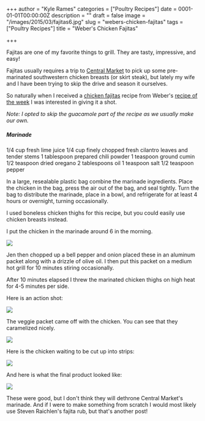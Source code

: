 +++
author = "Kyle Rames"
categories = ["Poultry Recipes"]
date = 0001-01-01T00:00:00Z
description = ""
draft = false
image = "/images/2015/03/fajitas6.jpg"
slug = "webers-chicken-fajitas"
tags = ["Poultry Recipes"]
title = "Weber's Chicken Fajitas"

+++

Fajitas are one of my favorite things to grill. They are tasty, impressive, and easy!

Fajitas usually requires a trip to [Central Market](http://www.centralmarket.com/Home?store=san_antonio) to pick up some pre-marinated southwestern chicken breasts (or skirt steak), but lately my wife and I have been trying to skip the drive and season it ourselves.

So naturally when I received a [chicken fajitas](http://www.weber.com/recipes/poultry/chicken-fajitas-with-smoked-tomato-guacamole) recipe from Weber's [recipe of the week](https://myaccount.weber.com/list-signup/recipe-of-the-week/) I was interested in giving it a shot.

*Note: I opted to skip the guacamole part of the recipe as we usually make our own.*

##### Marinade

1/4 cup fresh lime juice
1/4 cup finely chopped fresh cilantro leaves and tender stems
1 tablespoon prepared chili powder
1 teaspoon ground cumin
1/2 teaspoon dried oregano
2 tablespoons oil
1 teaspoon salt
1/2 teaspoon pepper

In a large, resealable plastic bag combine the marinade ingredients. Place the chicken in the bag, press the air out of the bag, and seal tightly. Turn the bag to distribute the marinade, place in a bowl, and refrigerate for at least 4 hours or overnight, turning occasionally.

I used boneless chicken thighs for this recipe, but you could easily use chicken breasts instead.

I put the chicken in the marinade around 6 in the morning.

![](/content/images/2015/03/fajitas1.jpg)

Jen then chopped up a bell pepper and onion placed these in an aluminum packet along with a drizzle of olive oil. I then put this packet on a medium hot grill for 10 minutes stiring occasionally.

After 10 minutes elapsed I threw the marinated chicken thighs on high heat for 4-5 minutes per side. 

Here is an action shot:

![](/content/images/2015/03/fajitas2.jpg)

The veggie packet came off with the chicken. You can see that they caramelized nicely.

![](/content/images/2015/03/fajitas3.jpg)

Here is the chicken waiting to be cut up into strips:

![](/content/images/2015/03/fajitas4.jpg)

And here is what the final product looked like:

![](/content/images/2015/03/fajitas7.jpg)


These were good, but I don't think they will dethrone Central Market's marinade. And if I were to make something from scratch I would most likely use Steven Raichlen's fajita rub, but that's another post!


